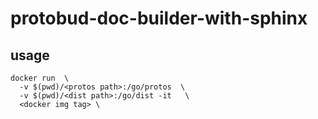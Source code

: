 # protobud-doc-builder-with-sphinx

## usage

```
docker run  \
  -v $(pwd)/<protos path>:/go/protos  \
  -v $(pwd)/<dist path>:/go/dist -it   \
  <docker img tag> \
```

